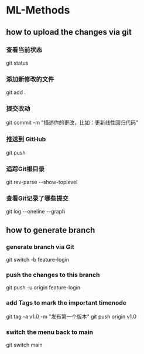 # ML-Methods

## how to upload the changes via git

### 查看当前状态
git status

### 添加新修改的文件
git add .

### 提交改动
git commit -m "描述你的更改，比如：更新线性回归代码"

### 推送到 GitHub
git push

### 追踪Git根目录
git rev-parse --show-toplevel

### 查看Git记录了哪些提交
git log --oneline --graph


## how to generate branch

### generate branch via Git
git switch -b feature-login

### push the changes to this branch
git push -u origin feature-login

### add Tags to mark the important timenode
git tag -a v1.0 -m "发布第一个版本"
git push origin v1.0

### switch the menu back to main
git switch main
